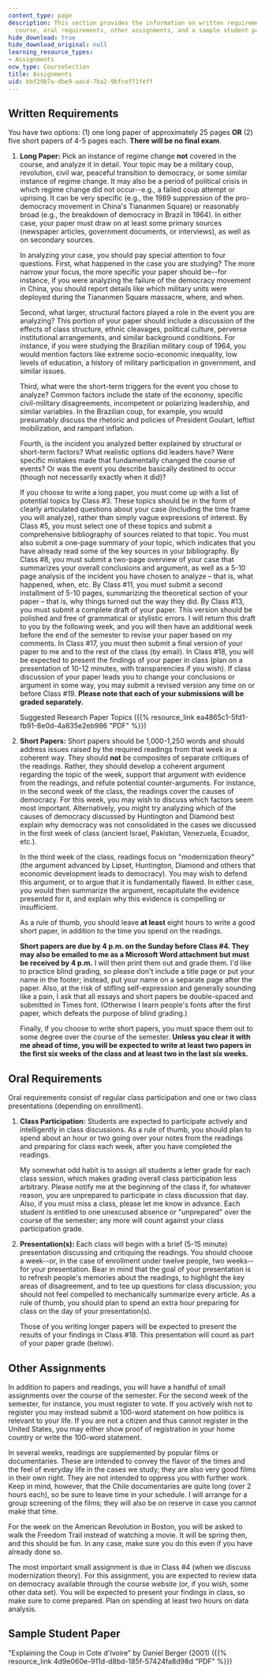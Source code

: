 ```yaml
---
content_type: page
description: This section provides the information on written requirements for the
  course, oral requirements, other assignments, and a sample student paper.
hide_download: true
hide_download_original: null
learning_resource_types:
- Assignments
ocw_type: CourseSection
title: Assignments
uid: bbf29b7a-dbe9-aac4-7ba2-9bfcef71feff
---
```


Written Requirements
--------------------

You have two options: (1) one long paper of approximately 25 pages **OR** (2) five short papers of 4-5 pages each. **There will be no final exam**.

1.  **Long Paper:** Pick an instance of regime change **not** covered in the course, and analyze it in detail. Your topic may be a military coup, revolution, civil war, peaceful transition to democracy, or some similar instance of regime change. It may also be a period of political crisis in which regime change did not occur--e.g., a failed coup attempt or uprising. It can be very specific (e.g., the 1989 suppression of the pro-democracy movement in China's Tiananmen Square) or reasonably broad (e.g., the breakdown of democracy in Brazil in 1964). In either case, your paper must draw on at least some primary sources (newspaper articles, government documents, or interviews), as well as on secondary sources.
    
    In analyzing your case, you should pay special attention to four questions. First, what happened in the case you are studying? The more narrow your focus, the more specific your paper should be--for instance, if you were analyzing the failure of the democracy movement in China, you should report details like which military units were deployed during the Tiananmen Square massacre, where, and when.
    
    Second, what larger, structural factors played a role in the event you are analyzing? This portion of your paper should include a discussion of the effects of class structure, ethnic cleavages, political culture, perverse institutional arrangements, and similar background conditions. For instance, if you were studying the Brazilian military coup of 1964, you would mention factors like extreme socio-economic inequality, low levels of education, a history of military participation in government, and similar issues.
    
    Third, what were the short-term triggers for the event you chose to analyze? Common factors include the state of the economy, specific civil-military disagreements, incompetent or polarizing leadership, and similar variables. In the Brazilian coup, for example, you would presumably discuss the rhetoric and policies of President Goulart, leftist mobilization, and rampant inflation.
    
    Fourth, is the incident you analyzed better explained by structural or short-term factors? What realistic options did leaders have? Were specific mistakes made that fundamentally changed the course of events? Or was the event you describe basically destined to occur (though not necessarily exactly when it did)?
    
    If you choose to write a long paper, you must come up with a list of potential topics by Class #3. These topics should be in the form of clearly articulated questions about your case (including the time frame you will analyze), rather than simply vague expressions of interest. By Class #5, you must select one of these topics and submit a comprehensive bibliography of sources related to that topic. You must also submit a one-page summary of your topic, which indicates that you have already read some of the key sources in your bibliography. By Class #8, you must submit a two-page overview of your case that summarizes your overall conclusions and argument, as well as a 5-10 page analysis of the incident you have chosen to analyze – that is, what happened, when, etc. By Class #11, you must submit a second installment of 5-10 pages, summarizing the theoretical section of your paper – that is, why things turned out the way they did. By Class #13, you must submit a complete draft of your paper. This version should be polished and free of grammatical or stylistic errors. I will return this draft to you by the following week, and you will then have an additional week before the end of the semester to revise your paper based on my comments. In Class #17, you must then submit a final version of your paper to me and to the rest of the class (by email). In Class #18, you will be expected to present the findings of your paper in class (plan on a presentation of 10-12 minutes, with transparencies if you wish). If class discussion of your paper leads you to change your conclusions or argument in some way, you may submit a revised version any time on or before Class #19. **Please note that each of your submissions will be graded separately.**
    
    Suggested Research Paper Topics ({{% resource_link ea4865c1-5fd1-fb91-8e0d-4a835e2eb986 "PDF" %}})
    
2.  **Short Papers:** Short papers should be 1,000-1,250 words and should address issues raised by the required readings from that week in a coherent way. They should **not** be composites of separate critiques of the readings. Rather, they should develop a coherent argument regarding the topic of the week, support that argument with evidence from the readings, and refute potential counter-arguments. For instance, in the second week of the class, the readings cover the causes of democracy. For this week, you may wish to discuss which factors seem most important. Alternatively, you might try analyzing which of the causes of democracy discussed by Huntington and Diamond best explain why democracy was not consolidated in the cases we discussed in the first week of class (ancient Israel, Pakistan, Venezuela, Ecuador, etc.).
    
    In the third week of the class, readings focus on "modernization theory" (the argument advanced by Lipset, Huntington, Diamond and others that economic development leads to democracy). You may wish to defend this argument, or to argue that it is fundamentally flawed. In either case, you would then summarize the argument, recapitulate the evidence presented for it, and explain why this evidence is compelling or insufficient.
    
    As a rule of thumb, you should leave **at least** eight hours to write a good short paper, in addition to the time you spend on the readings.
    
    **Short papers are due by 4 p.m. on the Sunday before Class #4. They may also be emailed to me as a Microsoft Word attachment but must be received by 4 p.m.** I will then print them out and grade them. I'd like to practice blind grading, so please don't include a title page or put your name in the footer; instead, put your name on a separate page after the paper. Also, at the risk of stifling self-expression and generally sounding like a pain, I ask that all essays and short papers be double-spaced and submitted in Times font. (Otherwise I learn people's fonts after the first paper, which defeats the purpose of blind grading.)
    
    Finally, if you choose to write short papers, you must space them out to some degree over the course of the semester. **Unless you clear it with me ahead of time, you will be expected to write at least two papers in the first six weeks of the class and at least two in the last six weeks.**
    

Oral Requirements
-----------------

Oral requirements consist of regular class participation and one or two class presentations (depending on enrollment).

1.  **Class Participation:** Students are expected to participate actively and intelligently in class discussions. As a rule of thumb, you should plan to spend about an hour or two going over your notes from the readings and preparing for class each week, after you have completed the readings.
    
    My somewhat odd habit is to assign all students a letter grade for each class session, which makes grading overall class participation less arbitrary. Please notify me at the beginning of the class if, for whatever reason, you are unprepared to participate in class discussion that day. Also, if you must miss a class, please let me know in advance. Each student is entitled to one unexcused absence or "unprepared" over the course of the semester; any more will count against your class participation grade.
    
2.  **Presentation(s):** Each class will begin with a brief (5-15 minute) presentation discussing and critiquing the readings. You should choose a week--or, in the case of enrollment under twelve people, two weeks--for your presentation. Bear in mind that the goal of your presentation is to refresh people's memories about the readings, to highlight the key areas of disagreement, and to tee up questions for class discussion; you should not feel compelled to mechanically summarize every article. As a rule of thumb, you should plan to spend an extra hour preparing for class on the day of your presentation(s).
    
    Those of you writing longer papers will be expected to present the results of your findings in Class #18. This presentation will count as part of your paper grade (below).
    

Other Assignments
-----------------

In addition to papers and readings, you will have a handful of small assignments over the course of the semester. For the second week of the semester, for instance, you must register to vote. If you actively wish not to register you may instead submit a 100-word statement on how politics is relevant to your life. If you are not a citizen and thus cannot register in the United States, you may either show proof of registration in your home country or write the 100-word statement.

In several weeks, readings are supplemented by popular films or documentaries. These are intended to convey the flavor of the times and the feel of everyday life in the cases we study; they are also very good films in their own right. They are not intended to oppress you with further work. Keep in mind, however, that the Chile documentaries are quite long (over 2 hours each), so be sure to leave time in your schedule. I will arrange for a group screening of the films; they will also be on reserve in case you cannot make that time.

For the week on the American Revolution in Boston, you will be asked to walk the Freedom Trail instead of watching a movie. It will be spring then, and this should be fun. In any case, make sure you do this even if you have already done so.

The most important small assignment is due in Class #4 (when we discuss modernization theory). For this assignment, you are expected to review data on democracy available through the course website (or, if you wish, some other data set). You will be expected to present your findings in class, so make sure to come prepared. Plan on spending at least two hours on data analysis.

Sample Student Paper
--------------------

"Explaining the Coup in Cote d'Ivoire" by Daniel Berger (2001) ({{% resource_link 4d9e060e-911d-d8bd-185f-57424fa8d98d "PDF" %}})